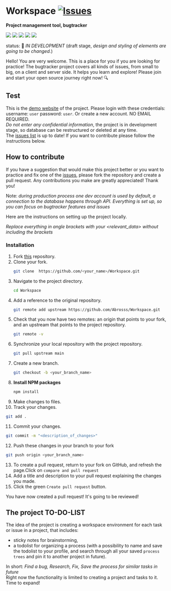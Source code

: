 # Workspace [![Issues](https://img.shields.io/bitbucket/issues/Abrosss/Workspace)](https://github.com/Abrosss/Workspace/issues)  

**Project management tool, bugtracker** <br />

<img src="https://img.shields.io/badge/HTML5-E34F26?style=for-the-badge&logo=html5&logoColor=white"> <img src="https://img.shields.io/badge/CSS3-1572B6?style=for-the-badge&logo=css3&logoColor=white"> <img src="https://img.shields.io/badge/JavaScript-323330?style=for-the-badge&logo=javascript&logoColor=F7DF1E"> <img src="https://img.shields.io/badge/Node.js-339933?style=for-the-badge&logo=nodedotjs&logoColor=white"> <img src="https://img.shields.io/badge/Express.js-000000?style=for-the-badge&logo=express&logoColor=white">

status: :wrench: _IN DEVELOPMENT_ (draft stage, _design and styling of elements are going to be changed._) <br />


Hello! You are very welcome. This is a place for you if you are looking for practice! The bugtracker project covers all kinds of issues, from small to big, on a client and server side. It helps you learn and explore! Please join and start your open source journey right now! :mag:

## Test
This is the <a href="https://workspace-bugtracker.herokuapp.com">demo website</a> of the project. Please login with these credentials: username: `user` password: `user`. Or create a new account. NO EMAIL REQUIRED. <br />
_Do not enter any confidential information_, the project is in development stage, so database can be restructured or deleted at any time. <br />
The <a href="https://github.com/Abrosss/Workspace/issues">issues list</a> is up to date! If you want to contribute please follow the instructions below.


<!-- How to contribute -->
## How to contribute
If you have a suggestion that would make this project better or you want to practice and fix one of the <a href="https://github.com/Abrosss/Workspace/issues">issues</a>, please fork the repository and create a pull request.
Any contributions you make are greatly appreciated! Thank you! <br />

Note: _during production process one dev account is used by default, a connection to the database happens through API. Everything is set up, so you can focus on bugtracker features and issues_ <br />

Here are the instructions on setting up the project locally.

_Replace everything in angle brackets with your <relevant_data> without including the brackets_

### Installation

1. Fork <a href="https://github.com/Abrosss/Workspace">this</a> repository.
2. Clone your fork.
   ```sh
   git clone  https://github.com/<your_name>/Workspace.git
   ```
3. Navigate to the project directory.
   ```sh
   cd Workspace
   ```
4. Add a reference to the original repository.
   ```sh
   git remote add upstream https://github.com/Abrosss/Workspace.git
   ```
5. Check that you now have two remotes: an origin that points to your fork, and an upstream that points to the project repository.
   ```sh
   git remote -v
   ```
6. Synchronize your local repository with the project repository. 
   ```sh
   git pull upstream main
   ```
7. Create a new branch. 
   ```sh
   git checkout -b <your_branch_name>
   ```
8. **Install NPM packages**
   ```sh
   npm install
   ```
9. Make changes to files.
10. Track your changes.
   ```sh
   git add .
   ```
11. Commit your changes.
   ```sh
   git commit -m "<description_of_changes>"
   ```
12. Push these changes in your branch to your fork
   ```sh
   git push origin <your_branch_name>
   ```
13. To create a pull request, return to your fork on GitHub, and refresh the page.Click on `compare and pull request`
14. Add a title and description to your pull request explaining the changes you made.
15. Click the green `Create pull request` button.

You have now created a pull request! It's going to be reviewed!


## The project TO-DO-LIST
The idea of the project is creating a workspace environment for each task or issue in a project, that includes: 
- sticky notes for brainstorming, 
- a todolist for organizing a process (with a possibility to name and save the todolist to your profile, and search through all your saved `process trees` and pin it to another project in future).<br />

In short:
_Find a bug, Research, Fix, Save the process for similar tasks in future_ <br />
Right now the functionality is limited to creating a project and tasks to it. Time to expand!
